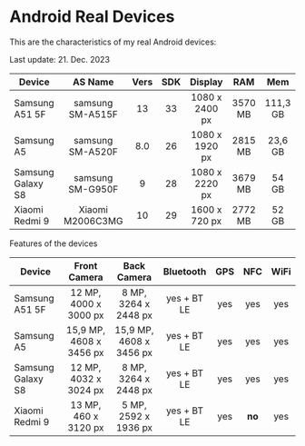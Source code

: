 # Android Real Devices

This are the characteristics of my real Android devices:

Last update: 21. Dec. 2023

| Device            |     AS Name      | Vers | SDK |    Display     |   RAM   |   Mem    |
|-------------------|:----------------:|:----:|:---:|:--------------:|:-------:|:--------:|
| Samsung A51 5F    | samsung SM-A515F |  13  | 33  | 1080 x 2400 px | 3570 MB | 111,3 GB |
| Samsung A5        | samsung SM-A520F | 8.0  | 26  | 1080 x 1920 px | 2815 MB | 23,6 GB  |
| Samsung Galaxy S8 | samsung SM-G950F |  9   | 28  | 1080 x 2220 px | 3679 MB |  54 GB   |
| Xiaomi Redmi 9    | Xiaomi M2006C3MG | 10   | 29  | 1600 x 720 px  | 2772 MB |  52 GB   |

Features of the devices

| Device            |      Front Camera       |       Back Camera       |  Bluetooth  | GPS |  NFC   | WiFi |
|-------------------|:-----------------------:|:-----------------------:|:-----------:|:---:|:------:|:----:|
| Samsung A51 5F    |  12 MP, 4000 x 3000 px  |  8 MP, 3264 x 2448 px   | yes + BT LE | yes |  yes   | yes  |
| Samsung A5        | 15,9 MP, 4608 x 3456 px | 15,9 MP, 4608 x 3456 px | yes + BT LE | yes |  yes   | yes  |
| Samsung Galaxy S8 |  12 MP, 4032 x 3024 px  |  8 MP, 3264 x 2448 px   | yes + BT LE | yes |  yes   | yes  |
| Xiaomi Redmi 9    |  13 MP, 460 x 3120 px   |  5 MP, 2592 x 1936 px   | yes + BT LE | yes | **no** | yes  |



